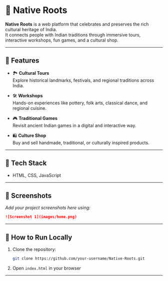 # 🌿 Native Roots

**Native Roots** is a web platform that celebrates and preserves the rich cultural heritage of India.  
It connects people with Indian traditions through immersive tours, interactive workshops, fun games, and a cultural shop.

---

## 🚀 Features

- 🏞️ **Cultural Tours**  
  Explore historical landmarks, festivals, and regional traditions across India.

- 🛠️ **Workshops**  
  Hands-on experiences like pottery, folk arts, classical dance, and regional cuisine.

- 🎮 **Traditional Games**  
  Revisit ancient Indian games in a digital and interactive way.

- 🛍️ **Culture Shop**  
  Buy and sell handmade, traditional, or culturally inspired products.

---

## 📂 Tech Stack

- HTML, CSS, JavaScript  
---

## 📸 Screenshots

*Add your project screenshots here using:*

```markdown
![Screenshot 1](images/home.png)

````

---

## 🔧 How to Run Locally

1. Clone the repository:

   ```bash
   git clone https://github.com/your-username/Native-Roots.git
   ```

2. Open `index.html` in your browser

---


